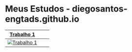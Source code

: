 # Meus Estudos - diegosantos-engtads.github.io

| [Trabalho 1](https://diegosantos-engtads.github.io/01-estudos-html-css/01-site-curiosidade-do-android/android.html) | | |
|------------|------------|------------|
| [![Trabalho 1](https://diegosantos-engtads.github.io/01-estudos-html-css/01-site-curiosidade-do-android/imagens/dan-droids.png)](https://diegosantos-engtads.github.io/01-estudos-html-css/01-site-curiosidade-do-android/android.html) |
